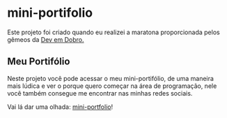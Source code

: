 # mini-portifolio
Este projeto foi criado quando eu realizei a maratona proporcionada pelos gêmeos da <a href="https://www.youtube.com/c/devemdobro">Dev em Dobro.</a>

## Meu Portifólio
Neste projeto você pode acessar o meu mini-portifólio, de uma maneira mais lúdica e ver o porque quero começar na área de programação, nele você também consegue me encontrar nas minhas redes sociais.

Vai lá dar uma olhada: <a href="https://caio-calhau.github.io/mini-portfolio/">mini-portfolio</a>!

